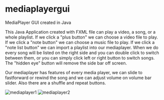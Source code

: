 # mediaplayergui
MediaPlayer GUI created in Java

This Java Application created with FXML file can play a video, a song, or a whole playlist.
If we click a "plus button" we can choose a video file to play.
If we click a "note button" we can choose a music file to play.
If we click a "note list button" we can import a playlist into our mediaplayer. When we do every song will be listed on the right side and you can double click to switch between them, or you can simply click left or right button to switch songs.
The "hidden eye" button will remove the side bar off screen.

Our mediaplayer has features of every media player, we can slide to fastforward or rewind the song and we can adjust volume on volume bar slider. Also there are a shuffle and repeat buttons.

![mediaplayer1](https://github.com/dguncevic/mediaplayergui/assets/132295836/23fde9cf-58a3-41d2-817d-8b1e201a963b)
![mediaplayer2](https://github.com/dguncevic/mediaplayergui/assets/132295836/4e2ea227-7b8d-42be-8203-05f8c6c35ac8)
